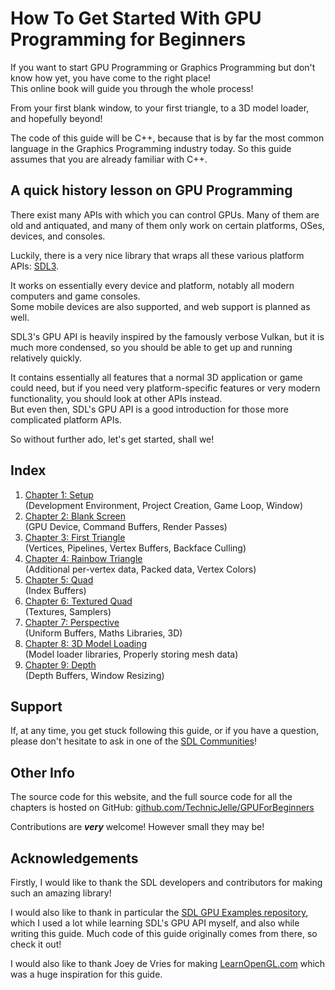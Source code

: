 # How To Get Started With GPU Programming for Beginners

If you want to start GPU Programming or Graphics Programming but don't know how yet,
you have come to the right place!  
This online book will guide you through the whole process!

From your first blank window, to your first triangle, to a 3D model loader, and hopefully beyond!

The code of this guide will be C++, because that is by far the most common language
in the Graphics Programming industry today.
So this guide assumes that you are already familiar with C++.

## A quick history lesson on GPU Programming

There exist many APIs with which you can control GPUs.
Many of them are old and antiquated,
and many of them only work on certain platforms, OSes, devices, and consoles.

Luckily, there is a very nice library that wraps all these various platform APIs: [SDL3](https://www.libsdl.org/).

It works on essentially every device and platform, notably all modern computers and game consoles.  
Some mobile devices are also supported, and web support is planned as well.

SDL3's GPU API is heavily inspired by the famously verbose Vulkan, but it is much more condensed,
so you should be able to get up and running relatively quickly.

It contains essentially all features that a normal 3D application or game could need,
but if you need very platform-specific features or very modern functionality, you should look at other APIs instead.  
But even then, SDL's GPU API is a good introduction for those more complicated platform APIs.

So without further ado, let's get started, shall we!

## Index

1. [Chapter 1: Setup](chapter01/README.md)  
   (Development Environment, Project Creation, Game Loop, Window)
2. [Chapter 2: Blank Screen](chapter02/README.md)  
   (GPU Device, Command Buffers, Render Passes)
3. [Chapter 3: First Triangle](chapter03/README.md)  
   (Vertices, Pipelines, Vertex Buffers, Backface Culling)
4. [Chapter 4: Rainbow Triangle](chapter04/README.md)  
   (Additional per-vertex data, Packed data, Vertex Colors)
5. [Chapter 5: Quad](chapter05/README.md)  
   (Index Buffers)
6. [Chapter 6: Textured Quad](chapter06/README.md)  
   (Textures, Samplers)
7. [Chapter 7: Perspective](chapter07/README.md)  
   (Uniform Buffers, Maths Libraries, 3D)
8. [Chapter 8: 3D Model Loading](chapter08/README.md)  
   (Model loader libraries, Properly storing mesh data)
9. [Chapter 9: Depth](chapter09/README.md)  
   (Depth Buffers, Window Resizing)

## Support

If, at any time, you get stuck following this guide, or if you have a question,
please don't hesitate to ask in one of the [SDL Communities](https://wiki.libsdl.org/SDL3/FAQCommunities)!

## Other Info

The source code for this website, and the full source code for all the chapters is hosted on GitHub:
[github.com/TechnicJelle/GPUForBeginners](https://github.com/TechnicJelle/GPUForBeginners)

Contributions are ***very*** welcome! However small they may be!

## Acknowledgements

Firstly, I would like to thank the SDL developers and contributors for making such an amazing library!

I would also like to thank in particular the
[SDL GPU Examples repository](https://github.com/TheSpydog/SDL_gpu_examples),
which I used a lot while learning SDL's GPU API myself,
and also while writing this guide. Much code of this guide originally comes from there, so check it out!

I would also like to thank Joey de Vries for making [LearnOpenGL.com](https://learnopengl.com/)
which was a huge inspiration for this guide.
